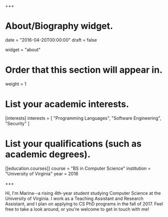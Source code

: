+++
# About/Biography widget.

date = "2016-04-20T00:00:00"
draft = false

widget = "about"

# Order that this section will appear in.
weight = 1

# List your academic interests.
[interests]
  interests = [
    "Programming Languages",
    "Software Engineering",
    "Security"
  ]

# List your qualifications (such as academic degrees).
[[education.courses]]
  course = "BS in Computer Science"
  institution = "University of Virginia"
  year = 2018

+++

Hi, I'm Marina--a rising 4th-year student studying Computer Science at the University of Virginia. I work as a Teaching Assistant and Research Assistant, and I plan on applying to CS PhD programs in the fall of 2017. Feel free to take a look around, or you're welcome to get in touch with me!

